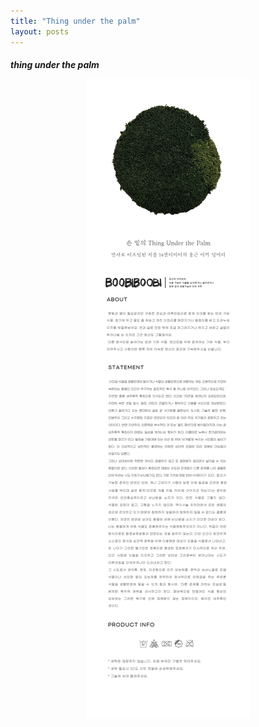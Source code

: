 ```yaml
---
title: "Thing under the palm"
layout: posts
---
```

<cneter><h5>
thing under the palm
<center>
<img src= "/assets/img/shop/shop_001.jpg">
